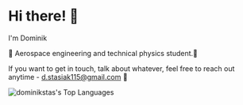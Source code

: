 # Hi there! 👋
I'm Dominik

🚀 Aerospace engineering and technical physics student.🚀

If you want to get in touch, talk about whatever, feel free to reach out anytime - d.stasiak115@gmail.com 🙂

![dominikstas's Top Languages](https://github-readme-stats.vercel.app/api/top-langs/?username=dominikstas&theme=dracula&show_icons=true&hide_border=true&layout=compact)

